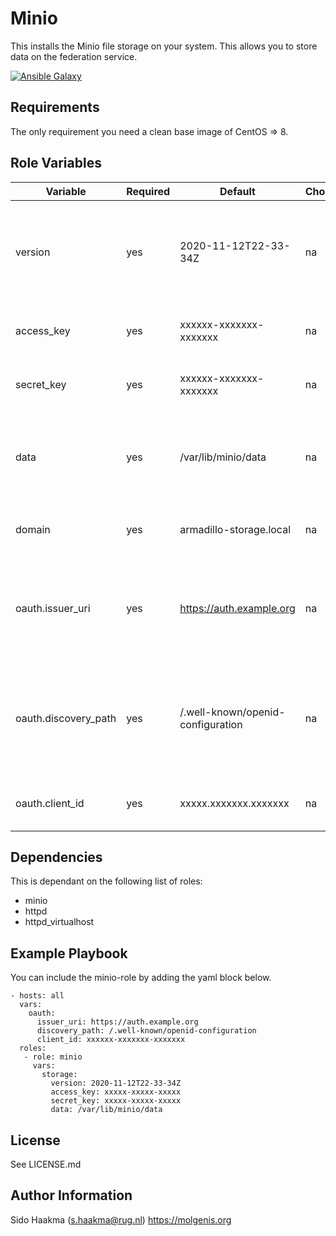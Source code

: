 Minio
=========
This installs the Minio file storage on your system. This allows you to store data on the federation service.

[![Ansible Galaxy](https://img.shields.io/badge/ansible--galaxy-minio-blue.svg)](https://galaxy.ansible.com/molgenis/molgenis8/)

Requirements
------------
The only requirement you need a clean base image of CentOS => 8.

Role Variables
--------------
| Variable              | Required | Default                           | Choices  | Comments                                                                                          |
|-----------------------|----------|-----------------------------------|----------|---------------------------------------------------------------------------------------------------| 
| version               | yes      | 2020-11-12T22-33-34Z              | na       | Version of the Minio service. There are monthly releases so you need to upgrade regularly         |
| access_key            | yes      | xxxxxx-xxxxxxx-xxxxxxx            | na       | The access key to access Minio API and webinterface                                               |
| secret_key            | yes      | xxxxxx-xxxxxxx-xxxxxxx            | na       | The secret key to access Minio API and webinterface                                               |
| data                  | yes      | /var/lib/minio/data               | na       | The path on the host system where the of the Minio file storage is stored                         |
| domain                | yes      | armadillo-storage.local           | na       | The domain the minio server is running on                                                         |
| oauth.issuer_uri      | yes      | https://auth.example.org          | na       | The plain url of the authentication server (can be FusionAuth or Keycloack for example            |
| oauth.discovery_path  | yes      | /.well-known/openid-configuration | na       | Discovery path to extract information like the endpoints and other relevant details of the server |
| oauth.client_id       | yes      | xxxxx.xxxxxxx.xxxxxxx             | na       | The client ID of the authentication server                                                        |

Dependencies
------------

This is dependant on the following list of roles:
- minio
- httpd
- httpd_virtualhost

Example Playbook
----------------
You can include the minio-role by adding the yaml block below.

    - hosts: all
      vars:
        oauth: 
          issuer_uri: https://auth.example.org
          discovery_path: /.well-known/openid-configuration
          client_id: xxxxxx-xxxxxxx-xxxxxxx
      roles:
       - role: minio
         vars:
           storage:
             version: 2020-11-12T22-33-34Z
             access_key: xxxxx-xxxxx-xxxxx
             secret_key: xxxxx-xxxxx-xxxxx
             data: /var/lib/minio/data
                   
License
-------
See LICENSE.md

Author Information
------------------
Sido Haakma (s.haakma@rug.nl)
https://molgenis.org
